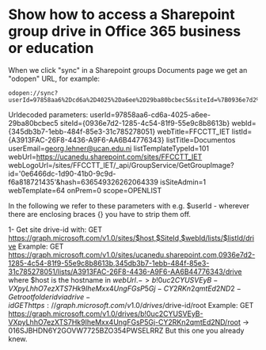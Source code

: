 # Show how to access a Sharepoint group drive in Office 365 business or education
 When we click "sync" in a Sharepoint groups Documents page we get an "odopen" URL, for example:
 ```
 odopen://sync?userId=97858aa6%2Dcd6a%2D4025%2Da6ee%2D29ba80bcbec5&siteId=%7B0936e7d2%2D1285%2D4c54%2D81f9%2D55e9c8b8613b%7D&webId=%7B345db3b7%2D1ebb%2D484f%2D85e3%2D31c785278051%7D&webTitle=FFCCTT%5FIET&listId=%7BA3913FAC%2D26F8%2D4436%2DA9F6%2DAA6B44776343%7D&listTitle=Documentos&userEmail=georg%2Elehner%40ucan%2Eedu%2Eni&listTemplateTypeId=101&webUrl=https%3A%2F%2Fucanedu%2Esharepoint%2Ecom%2Fsites%2FFFCCTT%5FIET&webLogoUrl=%2Fsites%2FFFCCTT%5FIET%2F%5Fapi%2FGroupService%2FGetGroupImage%3Fid%3D%270e6466dc%2D1d90%2D41b0%2D9c9d%2Df6a818721435%27%26hash%3D636549326262064339&isSiteAdmin=1&webTemplate=64&onPrem=0&scope=OPENLIST
 ```
 Urldecoded parameters:
 	userId=97858aa6-cd6a-4025-a6ee-29ba80bcbec5
	siteId={0936e7d2-1285-4c54-81f9-55e9c8b8613b}
	webId={345db3b7-1ebb-484f-85e3-31c785278051}
	webTitle=FFCCTT_IET
	listId={A3913FAC-26F8-4436-A9F6-AA6B44776343}
	listTitle=Documentos
	userEmail=georg.lehner@ucan.edu.ni
	listTemplateTypeId=101
	webUrl=https://ucanedu.sharepoint.com/sites/FFCCTT_IET
	webLogoUrl=/sites/FFCCTT_IET/_api/GroupService/GetGroupImage?id='0e6466dc-1d90-41b0-9c9d-f6a818721435'&hash=636549326262064339
	isSiteAdmin=1
	webTemplate=64
	onPrem=0
	scope=OPENLIST

In the following we refer to these parameters with e.g. $userId - wherever there are enclosing braces {} you have to strip them off.

1- Get site drive-id with:
 	GET https://graph.microsoft.com/v1.0/sites/$host,$SiteId,$webId/lists/$listId/drive
    Example:
 	GET https://graph.microsoft.com/v1.0/sites/ucanedu.sharepoint.com,0936e7d2-1285-4c54-81f9-55e9c8b8613b,345db3b7-1ebb-484f-85e3-31c785278051/lists/A3913FAC-26F8-4436-A9F6-AA6B44776343/drive
    where $host is the hostname in $webUrl.
    -> b!0uc2CYUSVEyB-VXpyLhhO7ezXTS7Hk9IheMxx4UngFGsP5Gj-CY2RKn2qmtEd2ND
 2- Get root folder id via drive-id
 	GET https://graph.microsoft.com/v1.0/drives/$drive-id/root
    Example:
 	GET https://graph.microsoft.com/v1.0/drives/b!0uc2CYUSVEyB-VXpyLhhO7ezXTS7Hk9IheMxx4UngFGsP5Gj-CY2RKn2qmtEd2ND/root
    -> 016SJBHDN6Y2GOVW7725BZO354PWSELRRZ
   But this one you already knew.